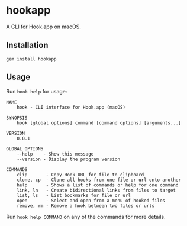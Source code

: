 # hookapp

A CLI for Hook.app on macOS. 

## Installation

`gem install hookapp`

## Usage

Run `hook help` for usage:

	NAME
	    hook - CLI interface for Hook.app (macOS)

	SYNOPSIS
	    hook [global options] command [command options] [arguments...]

	VERSION
	    0.0.1

	GLOBAL OPTIONS
	    --help    - Show this message
	    --version - Display the program version

	COMMANDS
	    clip       - Copy Hook URL for file to clipboard
	    clone, cp  - Clone all hooks from one file or url onto another
	    help       - Shows a list of commands or help for one command
	    link, ln   - Create bidirectional links from files to target
	    list, ls   - List bookmarks for file or url
	    open       - Select and open from a menu of hooked files
	    remove, rm - Remove a hook between two files or urls

Run `hook help COMMAND` on any of the commands for more details.
